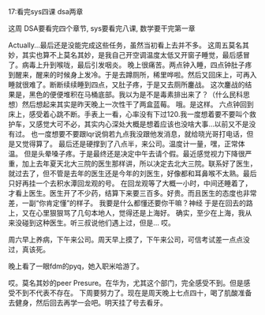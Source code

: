 17:看完sys四课
dsa两章

这周 DSA要看完四个章节, sys要看完八课, 数学要干完第一章

Actually...最后还是没能完成这些任务，虽然当初看上去并不多。
这周五莫名其妙，其实也算不上莫名其妙，是我自己开空调温度太低又开窗子睡觉，最后感冒了。病毒上升到喉咙，最后引发咽炎。
晚上很痛苦。两点钟入睡，四点钟肚子疼到醒来，醒来的时候身上发冷。于是去蹲厕所，稀里哗啦。然后又回床上，可再入睡就很难了。断断续续睡到四点，又肚子疼，于是又去厕所鏖战。
这次鏖战的结果是，黑色的便便堆积在马桶底部。我以为是不是毒素排出来了？（什么民科思想）然后想起来其实是昨天晚上一次性干了两盒蓝莓。
哦。是这样。
六点钟回到床上，感受着心跳不断。手表上一看，心率没有下过120.我一度想着要不要叫个救护车，又感觉大可不必，其实内心深处大概是想着应该也没啥大事…以前又不是没有过。
也一度想要不要跟lqr说倘若九点我没跟他发消息，就给晓光哥打电话，但是又觉得算了。
最后还是硬撑到了八点半，来公司。温度计一量，嘿，正常体温。
但是头晕嗓子疼。于是最终还是决定中午去请个假。最近感觉视力下降很严重，加上去年夏天北大三院的医生那样讲，所以决定去北大三院。联系好了医生，就过去了，但不管是去年的医生还是今年的刘医生，好像都和耳鼻喉不太熟。最后只好再挂一个去积水潭回龙观的号。
在回龙观等了大概一小时，中间还睡着了，才看上医生。医生开了不少药，结算下来要三百多。好贵。而且医生的态度也非常差，一副“你肯定懂”的样子。
我要是什么都懂还要你干嘛？神经
于是在回去的路上，又在心里狠狠骂了几句本地人，觉得还是上海好。
确实，至少在上海，我从来没碰到这种医生。听三叔说他们遇上过，但是…
哎。

周六早上养病，下午来公司。周天早上摸了，下午来公司，可信考试差一点点没过，真该死。

晚上看了一眼fdm的pyq，她入职米哈游了。

哎。莫名其妙的peer Presure。在华为，尤其这个部门，完全感受不到。但是感受不到不代表不存在。
下周要努力了。现在是周天晚上七点四十，喝了肌酸准备去健身，然后回去再学一会吧。明天挂了号去看牙。